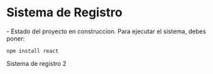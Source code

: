 <h1>Sistema de Registro</h1>
- Estado del proyecto en construccion.
Para ejecutar el sistema, debes poner:

```npm install react```

Sistema de registro 2
